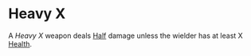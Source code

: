 # Heavy X

A *Heavy X* weapon deals [Half](../../Game%20Procedures/Core%20Procedures/Half.md) damage unless the wielder has at least X [Health](../../Player%20Characters/Attributes/Health.md).

